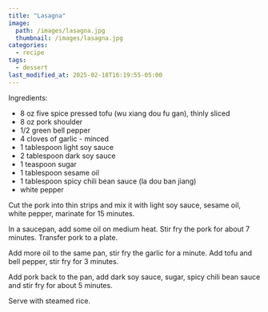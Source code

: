 ```yaml
---
title: "Lasagna"
image: 
  path: /images/lasagna.jpg
  thumbnail: /images/lasagna.jpg
categories:
  - recipe
tags:
  - dessert
last_modified_at: 2025-02-18T16:19:55-05:00
---
```


Ingredients:
* 8 oz five spice pressed tofu (wu xiang dou fu gan), thinly sliced
* 8 oz pork shoulder
* 1/2 green bell pepper
* 4 cloves of garlic - minced 
* 1 tablespoon light soy sauce
* 2 tablespoon dark soy sauce
* 1 teaspoon sugar
* 1 tablespoon sesame oil
* 1 tablespoon spicy chili bean sauce (la dou ban jiang)
* white pepper


Cut the pork into thin strips and mix it with light soy sauce, sesame oil, white pepper, marinate for 15 minutes.

In a saucepan, add some oil on medium heat. Stir fry the pork for about 7 minutes. Transfer pork to a plate.

Add more oil to the same pan, stir fry the garlic for a minute. Add tofu and bell pepper, stir fry for 3 minutes.

Add pork back to the pan, add dark soy sauce, sugar, spicy chili bean sauce and stir fry for about 5 minutes.

Serve with steamed rice.
